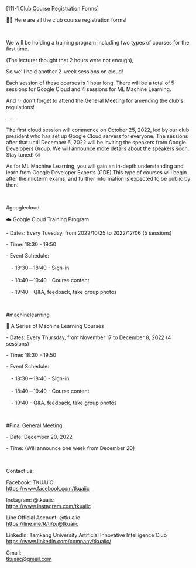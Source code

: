 [111-1 Club Course Registration Forms]

📣📣 Here are all the club course registration forms!

&nbsp;

We will be holding a training program including two types of courses for the first time.

(The lecturer thought that 2 hours were not enough),

So we'll hold another 2-week sessions on cloud!

Each session of these courses is 1 hour long. There will be a total of 5 sessions for Google Cloud and 4 sessions for ML Machine Learning.

And ✨ don't forget to attend the General Meeting for amending the club's regulations!

\----

The first cloud session will commence on October 25, 2022, led by our club president who has set up Google Cloud servers for everyone. The sessions after that until December 6, 2022 will be inviting the speakers from Google Developers Group. We will announce more details about the speakers soon. Stay tuned! 😚

As for ML Machine Learning, you will gain an in-depth understanding and learn from Google Developer Experts (GDE).This type of courses will begin after the midterm exams, and further information is expected to be public by then.

&nbsp;

\#googlecloud

☁️ Google Cloud Training Program

\- Dates: Every Tuesday, from 2022/10/25 to 2022/12/06 (5 sessions)

\- Time: 18:30 - 19:50

\- Event Schedule:

&emsp;- 18:30－18:40 - Sign-in

&emsp;- 18:40－19:40 - Course content

&emsp;- 19:40 - Q&A, feedback, take group photos

&nbsp;

\#machinelearning

🤖️ A Series of Machine Learning Courses

\- Dates: Every Thursday, from November 17 to December 8, 2022 (4 sessions)

\- Time: 18:30 - 19:50

\- Event Schedule:

&emsp;- 18:30－18:40 - Sign-in

&emsp;- 18:40－19:40 - Course content

&emsp;- 19:40 - Q&A, feedback, take group photos

&nbsp;

\#⁠Final General Meeting

\- Date: December 20, 2022

\- Time: (Will announce one week from December 20)

&nbsp;

Contact us:

Facebook: TKUAIIC <br />https://www.facebook.com/tkuaiic

Instagram: @tkuaiic <br />https://www.instagram.com/tkuaiic

Line Official Account: @tkuaiic <br />https://line.me/R/ti/p/@tkuaiic

LinkedIn: Tamkang University Artificial Innovative Intelligence Club <br />https://www.linkedin.com/company/tkuaiic/

Gmail: <br />tkuaiic@gmail.com
